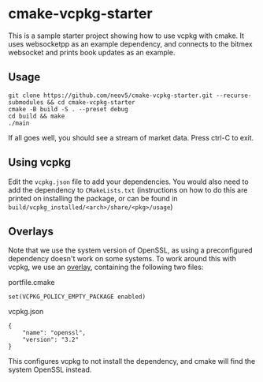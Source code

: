 # cmake-vcpkg-starter

This is a sample starter project showing how to use vcpkg with cmake. It uses 
websocketpp as an example dependency, and connects to the bitmex websocket and 
prints book updates as an example.

## Usage

```
git clone https://github.com/neov5/cmake-vcpkg-starter.git --recurse-submodules && cd cmake-vcpkg-starter
cmake -B build -S . --preset debug
cd build && make
./main
```

If all goes well, you should see a stream of market data. Press ctrl-C to exit.

## Using vcpkg

Edit the `vcpkg.json` file to add your dependencies. You would also need to add 
the dependency to `CMakeLists.txt` (instructions on how to do this are printed 
on installing the package, or can be found in `build/vcpkg_installed/<arch>/share/<pkg>/usage`)

## Overlays

Note that we use the system version of OpenSSL, as using a preconfigured
dependency doesn't work on some systems. To work around this with vcpkg, we use 
an [overlay](https://learn.microsoft.com/en-us/vcpkg/concepts/overlay-ports),
containing the following two files:

portfile.cmake
```
set(VCPKG_POLICY_EMPTY_PACKAGE enabled)
```

vcpkg.json
```
{
    "name": "openssl",
    "version": "3.2"
}
```

This configures vcpkg to not install the dependency, and cmake will find the 
system OpenSSL instead.

